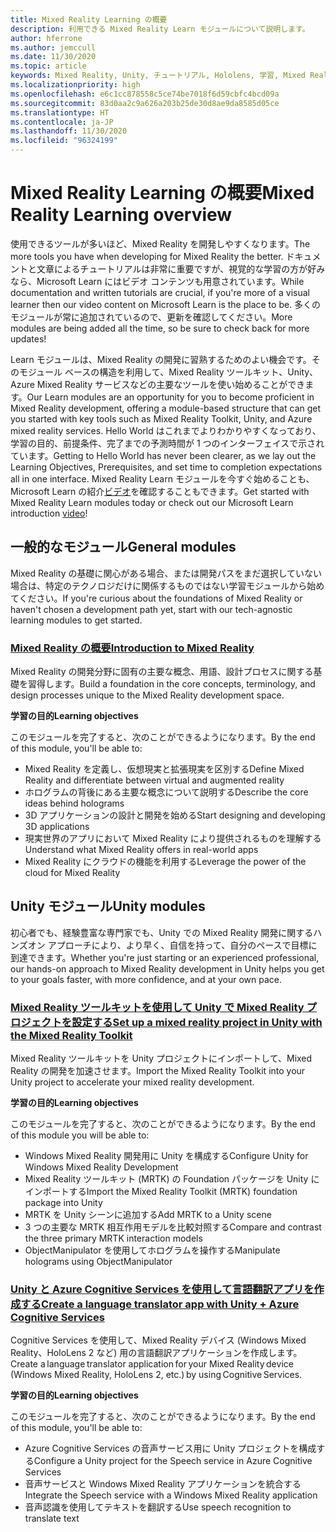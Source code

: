 ```yaml
---
title: Mixed Reality Learning の概要
description: 利用できる Mixed Reality Learn モジュールについて説明します。
author: hferrone
ms.author: jemccull
ms.date: 11/30/2020
ms.topic: article
keywords: Mixed Reality, Unity, チュートリアル, Hololens, 学習, Mixed Reality ヘッドセット, Windows Mixed Reality ヘッドセット, 仮想現実ヘッドセット, 仮想現実とは, 拡張現実とは, MRTK, Mixed Reality Toolkit, 言語翻訳, Azure, Azure Cognitive Services
ms.localizationpriority: high
ms.openlocfilehash: e6c1cc878558c5ce74be7018f6d59cbfc4bcd09a
ms.sourcegitcommit: 83d0aa2c9a626a203b25de30d8ae9da8585d05ce
ms.translationtype: HT
ms.contentlocale: ja-JP
ms.lasthandoff: 11/30/2020
ms.locfileid: "96324199"
---
```

# <a name="mixed-reality-learning-overview"></a><span data-ttu-id="39618-104">Mixed Reality Learning の概要</span><span class="sxs-lookup"><span data-stu-id="39618-104">Mixed Reality Learning overview</span></span>

<span data-ttu-id="39618-105">使用できるツールが多いほど、Mixed Reality を開発しやすくなります。</span><span class="sxs-lookup"><span data-stu-id="39618-105">The more tools you have when developing for Mixed Reality the better.</span></span> <span data-ttu-id="39618-106">ドキュメントと文章によるチュートリアルは非常に重要ですが、視覚的な学習の方が好みなら、Microsoft Learn にはビデオ コンテンツも用意されています。</span><span class="sxs-lookup"><span data-stu-id="39618-106">While documentation and written tutorials are crucial, if you're more of a visual learner then our video content on Microsoft Learn is the place to be.</span></span> <span data-ttu-id="39618-107">多くのモジュールが常に追加されているので、更新を確認してください。</span><span class="sxs-lookup"><span data-stu-id="39618-107">More modules are being added all the time, so be sure to check back for more updates!</span></span>

<span data-ttu-id="39618-108">Learn モジュールは、Mixed Reality の開発に習熟するためのよい機会です。そのモジュール ベースの構造を利用して、Mixed Reality ツールキット、Unity、Azure Mixed Reality サービスなどの主要なツールを使い始めることができます。</span><span class="sxs-lookup"><span data-stu-id="39618-108">Our Learn modules are an opportunity for you to become proficient in Mixed Reality development, offering a module-based structure that can get you started with key tools such as Mixed Reality Toolkit, Unity, and Azure mixed reality services.</span></span> <span data-ttu-id="39618-109">Hello World はこれまでよりわかりやすくなっており、学習の目的、前提条件、完了までの予測時間が 1 つのインターフェイスで示されています。</span><span class="sxs-lookup"><span data-stu-id="39618-109">Getting to Hello World has never been clearer, as we lay out the Learning Objectives, Prerequisites, and set time to completion expectations all in one interface.</span></span> <span data-ttu-id="39618-110">Mixed Reality Learn モジュールを今すぐ始めることも、Microsoft Learn の紹介[ビデオ](https://channel9.msdn.com/Blogs/One-Dev-Minute/What-is-Microsoft-Learn)を確認することもできます。</span><span class="sxs-lookup"><span data-stu-id="39618-110">Get started with Mixed Reality Learn modules today or check out our Microsoft Learn introduction [video](https://channel9.msdn.com/Blogs/One-Dev-Minute/What-is-Microsoft-Learn)!</span></span>

## <a name="general-modules"></a><span data-ttu-id="39618-111">一般的なモジュール</span><span class="sxs-lookup"><span data-stu-id="39618-111">General modules</span></span>

<span data-ttu-id="39618-112">Mixed Reality の基礎に関心がある場合、または開発パスをまだ選択していない場合は、特定のテクノロジだけに関係するものではない学習モジュールから始めてください。</span><span class="sxs-lookup"><span data-stu-id="39618-112">If you're curious about the foundations of Mixed Reality or haven't chosen a development path yet, start with our tech-agnostic learning modules to get started.</span></span>

### <a name="introduction-to-mixed-reality"></a>[<span data-ttu-id="39618-113">Mixed Reality の概要</span><span class="sxs-lookup"><span data-stu-id="39618-113">Introduction to Mixed Reality</span></span>](https://docs.microsoft.com/learn/modules/intro-to-mixed-reality/)

<span data-ttu-id="39618-114">Mixed Reality の開発分野に固有の主要な概念、用語、設計プロセスに関する基礎を習得します。</span><span class="sxs-lookup"><span data-stu-id="39618-114">Build a foundation in the core concepts, terminology, and design processes unique to the Mixed Reality development space.</span></span>

<span data-ttu-id="39618-115">**学習の目的**</span><span class="sxs-lookup"><span data-stu-id="39618-115">**Learning objectives**</span></span>

<span data-ttu-id="39618-116">このモジュールを完了すると、次のことができるようになります。</span><span class="sxs-lookup"><span data-stu-id="39618-116">By the end of this module, you'll be able to:</span></span>

* <span data-ttu-id="39618-117">Mixed Reality を定義し、仮想現実と拡張現実を区別する</span><span class="sxs-lookup"><span data-stu-id="39618-117">Define Mixed Reality and differentiate between virtual and augmented reality</span></span>
* <span data-ttu-id="39618-118">ホログラムの背後にある主要な概念について説明する</span><span class="sxs-lookup"><span data-stu-id="39618-118">Describe the core ideas behind holograms</span></span>
* <span data-ttu-id="39618-119">3D アプリケーションの設計と開発を始める</span><span class="sxs-lookup"><span data-stu-id="39618-119">Start designing and developing 3D applications</span></span>
* <span data-ttu-id="39618-120">現実世界のアプリにおいて Mixed Reality により提供されるものを理解する</span><span class="sxs-lookup"><span data-stu-id="39618-120">Understand what Mixed Reality offers in real-world apps</span></span>
* <span data-ttu-id="39618-121">Mixed Reality にクラウドの機能を利用する</span><span class="sxs-lookup"><span data-stu-id="39618-121">Leverage the power of the cloud for Mixed Reality</span></span>

## <a name="unity-modules"></a><span data-ttu-id="39618-122">Unity モジュール</span><span class="sxs-lookup"><span data-stu-id="39618-122">Unity modules</span></span>

<span data-ttu-id="39618-123">初心者でも、経験豊富な専門家でも、Unity での Mixed Reality 開発に関するハンズオン アプローチにより、より早く、自信を持って、自分のペースで目標に到達できます。</span><span class="sxs-lookup"><span data-stu-id="39618-123">Whether you're just starting or an experienced professional, our hands-on approach to Mixed Reality development in Unity helps you get to your goals faster, with more confidence, and at your own pace.</span></span>

### <a name="set-up-a-mixed-reality-project-in-unity-with-the-mixed-reality-toolkit"></a>[<span data-ttu-id="39618-124">Mixed Reality ツールキットを使用して Unity で Mixed Reality プロジェクトを設定する</span><span class="sxs-lookup"><span data-stu-id="39618-124">Set up a mixed reality project in Unity with the Mixed Reality Toolkit</span></span>](https://docs.microsoft.com/learn/modules/mixed-reality-toolkit-project-unity/)

<span data-ttu-id="39618-125">Mixed Reality ツールキットを Unity プロジェクトにインポートして、Mixed Reality の開発を加速させます。</span><span class="sxs-lookup"><span data-stu-id="39618-125">Import the Mixed Reality Toolkit into your Unity project to accelerate your mixed reality development.</span></span>

<span data-ttu-id="39618-126">**学習の目的**</span><span class="sxs-lookup"><span data-stu-id="39618-126">**Learning objectives**</span></span>

<span data-ttu-id="39618-127">このモジュールを完了すると、次のことができるようになります。</span><span class="sxs-lookup"><span data-stu-id="39618-127">By the end of this module you will be able to:</span></span>

* <span data-ttu-id="39618-128">Windows Mixed Reality 開発用に Unity を構成する</span><span class="sxs-lookup"><span data-stu-id="39618-128">Configure Unity for Windows Mixed Reality Development</span></span>
* <span data-ttu-id="39618-129">Mixed Reality ツールキット (MRTK) の Foundation パッケージを Unity にインポートする</span><span class="sxs-lookup"><span data-stu-id="39618-129">Import the Mixed Reality Toolkit (MRTK) foundation package into Unity</span></span>
* <span data-ttu-id="39618-130">MRTK を Unity シーンに追加する</span><span class="sxs-lookup"><span data-stu-id="39618-130">Add MRTK to a Unity scene</span></span>
* <span data-ttu-id="39618-131">3 つの主要な MRTK 相互作用モデルを比較対照する</span><span class="sxs-lookup"><span data-stu-id="39618-131">Compare and contrast the three primary MRTK interaction models</span></span>
* <span data-ttu-id="39618-132">ObjectManipulator を使用してホログラムを操作する</span><span class="sxs-lookup"><span data-stu-id="39618-132">Manipulate holograms using ObjectManipulator</span></span>

### <a name="create-a-language-translator-app-with-unity--azure-cognitive-services"></a>[<span data-ttu-id="39618-133">Unity と Azure Cognitive Services を使用して言語翻訳アプリを作成する</span><span class="sxs-lookup"><span data-stu-id="39618-133">Create a language translator app with Unity + Azure Cognitive Services</span></span>](https://docs.microsoft.com/learn/modules/create-language-translator-mixed-reality-application-unity-azure-cognitive-services/)

<span data-ttu-id="39618-134">Cognitive Services を使用して、Mixed Reality デバイス (Windows Mixed Reality、HoloLens 2 など) 用の言語翻訳アプリケーションを作成します。</span><span class="sxs-lookup"><span data-stu-id="39618-134">Create a language translator application for your Mixed Reality device (Windows Mixed Reality, HoloLens 2, etc.) by using Cognitive Services.</span></span>

<span data-ttu-id="39618-135">**学習の目的**</span><span class="sxs-lookup"><span data-stu-id="39618-135">**Learning objectives**</span></span>

<span data-ttu-id="39618-136">このモジュールを完了すると、次のことができるようになります。</span><span class="sxs-lookup"><span data-stu-id="39618-136">By the end of this module, you'll be able to:</span></span>

* <span data-ttu-id="39618-137">Azure Cognitive Services の音声サービス用に Unity プロジェクトを構成する</span><span class="sxs-lookup"><span data-stu-id="39618-137">Configure a Unity project for the Speech service in Azure Cognitive Services</span></span>
* <span data-ttu-id="39618-138">音声サービスと Windows Mixed Reality アプリケーションを統合する</span><span class="sxs-lookup"><span data-stu-id="39618-138">Integrate the Speech service with a Windows Mixed Reality application</span></span>
* <span data-ttu-id="39618-139">音声認識を使用してテキストを翻訳する</span><span class="sxs-lookup"><span data-stu-id="39618-139">Use speech recognition to translate text</span></span>